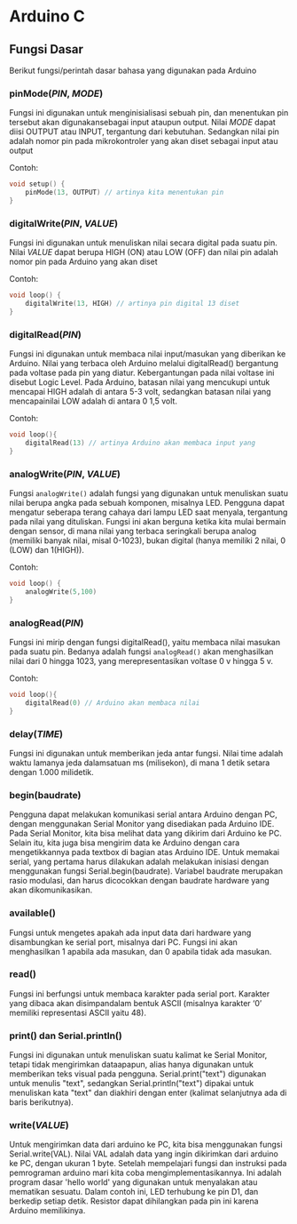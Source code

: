 # Arduino C

## Fungsi Dasar
Berikut fungsi/perintah dasar bahasa yang digunakan pada Arduino

### pinMode(_PIN_, _MODE_)
Fungsi ini digunakan untuk menginisialisasi sebuah pin, dan menentukan pin tersebut akan digunakansebagai input ataupun output. Nilai _MODE_ dapat diisi OUTPUT atau INPUT, tergantung dari kebutuhan. Sedangkan nilai pin adalah nomor pin pada mikrokontroler yang akan diset sebagai input atau output

Contoh:
```cpp
void setup() {
    pinMode(13, OUTPUT) // artinya kita menentukan pin
}
```

### digitalWrite(_PIN_, _VALUE_)
Fungsi ini digunakan untuk menuliskan nilai secara digital pada suatu pin. Nilai _VALUE_ dapat berupa HIGH (ON) atau LOW (OFF) dan nilai pin adalah nomor pin pada Arduino yang akan diset

Contoh:
```cpp
void loop() {
    digitalWrite(13, HIGH) // artinya pin digital 13 diset
}
```

### digitalRead(_PIN_)
Fungsi ini digunakan untuk membaca nilai input/masukan yang diberikan ke Arduino. Nilai yang terbaca oleh Arduino melalui digitalRead() bergantung pada voltase pada pin yang diatur. Kebergantungan pada nilai voltase ini disebut Logic Level. Pada Arduino, batasan nilai yang mencukupi untuk mencapai HIGH adalah di antara 5-3 volt, sedangkan batasan nilai yang mencapainilai LOW adalah di antara 0 1,5 volt.

Contoh:
```cpp
void loop(){
    digitalRead(13) // artinya Arduino akan membaca input yang
}
```

### analogWrite(_PIN_, _VALUE_)
Fungsi `analogWrite()` adalah fungsi yang digunakan untuk menuliskan suatu nilai berupa angka pada sebuah komponen, misalnya LED. Pengguna dapat mengatur seberapa terang cahaya dari lampu LED saat menyala, tergantung pada nilai yang dituliskan. Fungsi ini akan berguna ketika kita mulai bermain dengan sensor, di mana nilai yang terbaca seringkali berupa analog (memiliki banyak nilai, misal 0-1023), bukan digital (hanya memiliki 2 nilai, 0 (LOW) dan 1(HIGH)).

Contoh:
```cpp
void loop() {
    analogWrite(5,100)
}
```

### analogRead(_PIN_)
Fungsi ini mirip dengan fungsi digitalRead(), yaitu membaca nilai masukan pada suatu pin. Bedanya adalah fungsi `analogRead()` akan menghasilkan nilai dari 0 hingga 1023, yang merepresentasikan voltase 0 v hingga 5 v.

Contoh:
```cpp
void loop(){
    digitalRead(0) // Arduino akan membaca nilai
}
```

### delay(_TIME_)
Fungsi ini digunakan untuk memberikan jeda antar fungsi. Nilai time adalah waktu lamanya jeda dalamsatuan ms (milisekon), di mana 1 detik setara dengan 1.000
milidetik.

### begin(baudrate)
Pengguna dapat melakukan komunikasi serial antara Arduino dengan PC, dengan menggunakan Serial Monitor yang disediakan pada Arduino IDE. Pada Serial Monitor, kita bisa melihat data yang dikirim dari Arduino ke PC. Selain itu, kita juga bisa mengirim data ke Arduino dengan cara mengetikkannya pada textbox di bagian atas Arduino IDE. Untuk memakai serial, yang pertama harus dilakukan adalah melakukan inisiasi dengan menggunakan fungsi Serial.begin(baudrate). Variabel baudrate merupakan rasio modulasi, dan harus dicocokkan dengan baudrate hardware yang akan dikomunikasikan.

### available()
Fungsi untuk mengetes apakah ada input data dari hardware yang disambungkan ke serial port, misalnya dari PC. Fungsi ini akan menghasilkan 1 apabila
ada masukan, dan 0 apabila tidak ada masukan.

### read()
Fungsi ini berfungsi untuk membaca karakter pada serial port. Karakter yang dibaca akan disimpandalam bentuk ASCII (misalnya karakter ‘0’ memiliki representasi ASCII yaitu 48).

### print() dan Serial.println()
Fungsi ini digunakan untuk menuliskan suatu kalimat ke Serial Monitor, tetapi tidak mengirimkan dataapapun, alias hanya digunakan untuk memberikan teks visual pada pengguna. Serial.print("text") digunakan untuk menulis "text", sedangkan Serial.println("text") dipakai untuk menuliskan kata "text" dan diakhiri dengan enter (kalimat selanjutnya ada di baris berikutnya).

### write(_VALUE_)
Untuk mengirimkan data dari arduino ke PC, kita bisa menggunakan fungsi Serial.write(VAL). Nilai VAL adalah data yang ingin dikirimkan dari arduino ke PC, dengan ukuran 1 byte.
Setelah mempelajari fungsi dan instruksi pada pemrograman arduino mari kita coba mengimplementasikannya. Ini adalah program dasar 'hello world' yang digunakan untuk menyalakan atau mematikan sesuatu. Dalam contoh ini, LED terhubung ke pin D1, dan berkedip setiap detik. Resistor dapat dihilangkan pada pin ini karena Arduino memilikinya.
